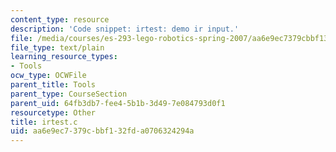 ```yaml
---
content_type: resource
description: 'Code snippet: irtest: demo ir input.'
file: /media/courses/es-293-lego-robotics-spring-2007/aa6e9ec7379cbbf132fda0706324294a_irtest.c
file_type: text/plain
learning_resource_types:
- Tools
ocw_type: OCWFile
parent_title: Tools
parent_type: CourseSection
parent_uid: 64fb3db7-fee4-5b1b-3d49-7e084793d0f1
resourcetype: Other
title: irtest.c
uid: aa6e9ec7-379c-bbf1-32fd-a0706324294a
---
```


